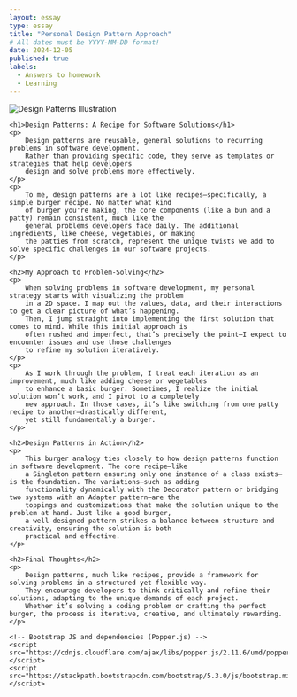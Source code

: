 ```yaml
---
layout: essay
type: essay
title: "Personal Design Pattern Approach"
# All dates must be YYYY-MM-DD format!
date: 2024-12-05
published: true
labels:
  - Answers to homework
  - Learning
---
```


<!DOCTYPE html>
<html lang="en">
<head>
    <meta charset="UTF-8">
    <meta name="viewport" content="width=device-width, initial-scale=1.0">
    <title>Design Patterns: A Recipe for Software Solutions</title>
    <!-- Bootstrap CSS -->
    <link href="https://stackpath.bootstrapcdn.com/bootstrap/5.3.0/css/bootstrap.min.css" rel="stylesheet">
</head>
<body>
    <img class="float-start pe-4" src="http://image.png" alt="Design Patterns Illustration" />

    <h1>Design Patterns: A Recipe for Software Solutions</h1>
    <p>
        Design patterns are reusable, general solutions to recurring problems in software development. 
        Rather than providing specific code, they serve as templates or strategies that help developers 
        design and solve problems more effectively.
    </p>
    <p>
        To me, design patterns are a lot like recipes—specifically, a simple burger recipe. No matter what kind 
        of burger you're making, the core components (like a bun and a patty) remain consistent, much like the 
        general problems developers face daily. The additional ingredients, like cheese, vegetables, or making 
        the patties from scratch, represent the unique twists we add to solve specific challenges in our software projects.
    </p>

    <h2>My Approach to Problem-Solving</h2>
    <p>
        When solving problems in software development, my personal strategy starts with visualizing the problem 
        in a 2D space. I map out the values, data, and their interactions to get a clear picture of what’s happening. 
        Then, I jump straight into implementing the first solution that comes to mind. While this initial approach is 
        often rushed and imperfect, that’s precisely the point—I expect to encounter issues and use those challenges 
        to refine my solution iteratively.
    </p>
    <p>
        As I work through the problem, I treat each iteration as an improvement, much like adding cheese or vegetables 
        to enhance a basic burger. Sometimes, I realize the initial solution won’t work, and I pivot to a completely 
        new approach. In those cases, it’s like switching from one patty recipe to another—drastically different, 
        yet still fundamentally a burger.
    </p>

    <h2>Design Patterns in Action</h2>
    <p>
        This burger analogy ties closely to how design patterns function in software development. The core recipe—like 
        a Singleton pattern ensuring only one instance of a class exists—is the foundation. The variations—such as adding 
        functionality dynamically with the Decorator pattern or bridging two systems with an Adapter pattern—are the 
        toppings and customizations that make the solution unique to the problem at hand. Just like a good burger, 
        a well-designed pattern strikes a balance between structure and creativity, ensuring the solution is both 
        practical and effective.
    </p>

    <h2>Final Thoughts</h2>
    <p>
        Design patterns, much like recipes, provide a framework for solving problems in a structured yet flexible way. 
        They encourage developers to think critically and refine their solutions, adapting to the unique demands of each project. 
        Whether it’s solving a coding problem or crafting the perfect burger, the process is iterative, creative, and ultimately rewarding.
    </p>

    <!-- Bootstrap JS and dependencies (Popper.js) -->
    <script src="https://cdnjs.cloudflare.com/ajax/libs/popper.js/2.11.6/umd/popper.min.js"></script>
    <script src="https://stackpath.bootstrapcdn.com/bootstrap/5.3.0/js/bootstrap.min.js"></script>
</body>
</html>
